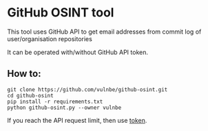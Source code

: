# GitHub OSINT tool

This tool uses GitHub API to get email addresses from commit log of user/organisation repositories

It can be operated with/without GitHub API token.

## How to:

```
git clone https://github.com/vulnbe/github-osint.git
cd github-osint
pip install -r requirements.txt
python github-osint.py --owner vulnbe
```

If you reach the API request limit, then use [token](https://github.com/settings/tokens).
